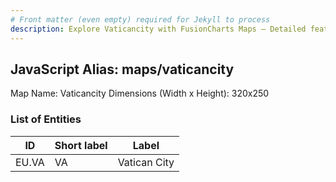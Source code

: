 ```yaml
---
# Front matter (even empty) required for Jekyll to process
description: Explore Vaticancity with FusionCharts Maps – Detailed features for seamless integration. Try now & enhance your data visualization today! 
---
```


## JavaScript Alias: maps/vaticancity

Map Name: Vaticancity
Dimensions (Width x Height): 320x250





### List of Entities

ID | Short label | Label
---|---|---|
EU.VA|VA|Vatican City

